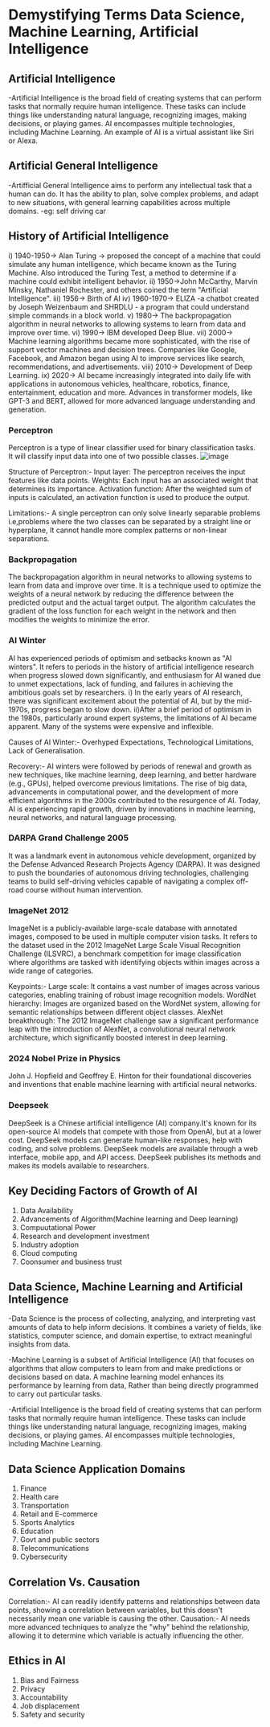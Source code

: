 # Demystifying Terms Data Science, Machine Learning, Artificial Intelligence
## Artificial Intelligence
-Artificial Intelligence is the broad field of creating systems that can perform tasks that normally require human intelligence. These tasks can include things like understanding natural language, recognizing images, making decisions, or playing games. AI encompasses multiple technologies, including Machine Learning.
An example of AI is a virtual assistant like Siri or Alexa.
## Artificial General Intelligence
-Artifficial General Intelligence aims to perform any intellectual task that a human can do. It has the ability to plan, solve complex problems, and adapt to new situations, with general learning capabilities across multiple domains.
-eg: self driving car
## History of Artificial Intelligence
i) 1940-1950-> Alan Turing -> proposed the concept of a machine that could simulate any human intelligence, which became known as the Turing Machine. Also introduced the Turing Test, a method to determine if a machine could exhibit intelligent behavior.
ii) 1950->John McCarthy, Marvin Minsky, Nathaniel Rochester, and others coined the term "Artificial Intelligence".
iii) 1956-> Birth of AI
iv) 1960-1970-> ELIZA -a chatbot created by Joseph Weizenbaum and SHRDLU - a program that could understand simple commands in a block world.
v) 1980-> The backpropagation algorithm in neural networks to  allowing systems to learn from data and improve over time.
vi) 1990-> IBM developed Deep Blue.
vii) 2000-> Machine learning algorithms became more sophisticated, with the rise of support vector machines and decision trees.
Companies like Google, Facebook, and Amazon began using AI to improve services like search, recommendations, and advertisements.
viii) 2010-> Development of Deep Learning.
ix) 2020-> AI became increasingly integrated into daily life with applications in autonomous vehicles, healthcare, robotics, finance, entertainment, education and more.
Advances in transformer models, like GPT-3 and BERT, allowed for more advanced language understanding and generation.
### Perceptron
Perceptron is a type of linear classifier used for binary classification tasks. It will classify input data into one of two possible classes.
![image](https://github.com/user-attachments/assets/900994bf-d547-4a9a-a10e-bb5ac23e8131)


Structure of Perceptron:-
Input layer: The perceptron receives the input features like data points.
Weights: Each input has an associated weight that determines its importance.
Activation function: After the weighted sum of inputs is calculated, an activation function is used to produce the output.

Limitations:-
A single perceptron can only solve linearly separable problems i.e,problems where the two classes can be separated by a straight line or hyperplane, It cannot handle more complex patterns or non-linear separations.

### Backpropagation
The backpropagation algorithm in neural networks to  allowing systems to learn from data and improve over time.
It is a technique used to optimize the weights of a neural network by reducing the difference between the predicted output and the actual target output. The algorithm calculates the gradient of the loss function for each weight in the network and then modifies the weights to minimize the error.

### AI Winter
AI has experienced periods of optimism and setbacks known as "AI winters".
It refers to periods in the history of artificial intelligence research when progress slowed down significantly, and enthusiasm for AI waned due to unmet expectations, lack of funding, and failures in achieving the ambitious goals set by researchers.
i) In the early years of AI research, there was significant excitement about the potential of AI, but by the mid-1970s, progress began to slow down.
ii)After a brief period of optimism in the 1980s, particularly around expert systems, the limitations of AI became apparent. Many of the systems were expensive and inflexible.

Causes of AI Winter:-
Overhyped Expectations, Technological Limitations, Lack of Generalisation.

Recovery:-
AI winters were followed by periods of renewal and growth as new techniques, like machine learning, deep learning, and better hardware (e.g., GPUs), helped overcome previous limitations. The rise of big data, advancements in computational power, and the development of more efficient algorithms in the 2000s contributed to the resurgence of AI.
Today, AI is experiencing rapid growth, driven by innovations in machine learning, neural networks, and natural language processing.

### DARPA Grand Challenge 2005
It was a landmark event in autonomous vehicle development, organized by the Defense Advanced Research Projects Agency (DARPA).
It was designed to push the boundaries of autonomous driving technologies, challenging teams to build self-driving vehicles capable of navigating a complex off-road course without human intervention.

### ImageNet 2012
ImageNet is a publicly-available large-scale database with annotated images, composed to be used in multiple computer vision tasks.
It refers to the dataset used in the 2012 ImageNet Large Scale Visual Recognition Challenge (ILSVRC), a benchmark competition for image classification where algorithms are tasked with identifying objects within images across a wide range of categories.

Keypoints:-
Large scale: It contains a vast number of images across various categories, enabling training of robust image recognition models. 
WordNet hierarchy: Images are organized based on the WordNet system, allowing for semantic relationships between different object classes. 
AlexNet breakthrough: The 2012 ImageNet challenge saw a significant performance leap with the introduction of AlexNet, a convolutional neural network architecture, which significantly boosted interest in deep learning. 

### 2024 Nobel Prize in Physics
John J. Hopfield and Geoffrey E. Hinton for their foundational discoveries and inventions that enable machine learning with artificial neural networks.

### Deepseek
DeepSeek is a Chinese artificial intelligence (AI) company.It's known for its open-source AI models that compete with those from OpenAI, but at a lower cost. 
DeepSeek models can generate human-like responses, help with coding, and solve problems.
DeepSeek models are available through a web interface, mobile app, and API access. 
DeepSeek publishes its methods and makes its models available to researchers.

## Key Deciding Factors of Growth of AI
1. Data Availability
2. Advancements of Algorithm(Machine learning and Deep learning)
3. Compuutational Power
4. Research and development investment
5. Industry adoption
6. Cloud computing
7. Coonsumer and business trust

## Data Science, Machine Learning and Artificial Intelligence
-Data Science is the process of collecting, analyzing, and interpreting vast amounts of data to help inform decisions. It combines a variety of fields, like statistics, computer science, and domain expertise, to extract meaningful insights from data.

-Machine Learning is a subset of Artificial Intelligence (AI) that focuses on algorithms that allow computers to learn from and make predictions or decisions based on data. A machine learning model enhances its performance by learning from data, Rather than being directly programmed to carry out particular tasks.

-Artificial Intelligence is the broad field of creating systems that can perform tasks that normally require human intelligence. These tasks can include things like understanding natural language, recognizing images, making decisions, or playing games. AI encompasses multiple technologies, including Machine Learning.

## Data Science Application Domains
1. Finance
2. Health care
3. Transportation
4. Retail and E-commerce
5. Sports Analytics
6. Education
7. Govt and public sectors
8. Telecommunications
9. Cybersecurity

## Correlation Vs. Causation
Correlation:-
AI can readily identify patterns and relationships between data points, showing a correlation between variables, but this doesn't necessarily mean one variable is causing the other. 
Causation:-
AI needs more advanced techniques to analyze the "why" behind the relationship, allowing it to determine which variable is actually influencing the other. 

## Ethics in AI
1. Bias and Fairness
2. Privacy
3. Accountability
4. Job displacement
5. Safety and security
